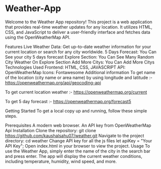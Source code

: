 # Weather-App
Welcome to the Weather App repository! This project is a web application that provides real-time weather updates for any location. It utilizes HTML, CSS, and JavaScript to deliver a user-friendly interface and fetches data using the OpenWeatherMap API.

Features
Live Weather Data: Get up-to-date weather information for your current location or search for any city worldwide.
5 Days Forecast: You Can See your city 5 days forecast
Explore Section: You Can See Many Random City Weather On Explore Section
Add More Citys: You Can Add More Citys
Technologies Used
Frontend: HTML, CSS, JAVASCRIPT
API: OpenWeatherMap
Icons: Fontawesome
Additional information
To get name of the location (city name or area name) by using longitude and latitude :- https://openweathermap.org/api/geocoding-api

To get current location weather :- https://openweathermap.org/current

To get 5 day forecast :- https://openweathermap.org/forecast5

Getting Started
To get a local copy up and running, follow these simple steps.

Prerequisites
A modern web browser.
An API key from OpenWeatherMap Api
Installation
Clone the repository:
 git clone https://github.com/kaushalsahu07/weather.git
Navigate to the project directory:
cd weather
Change API key for all the js files
let apiKey = "Your API Key";
Open index.html in your browser to view the project.
Usage
To use the Weather App, simply enter the name of the city in the search bar and press enter. The app will display the current weather conditions, including temperature, humidity, wind speed, and more.
